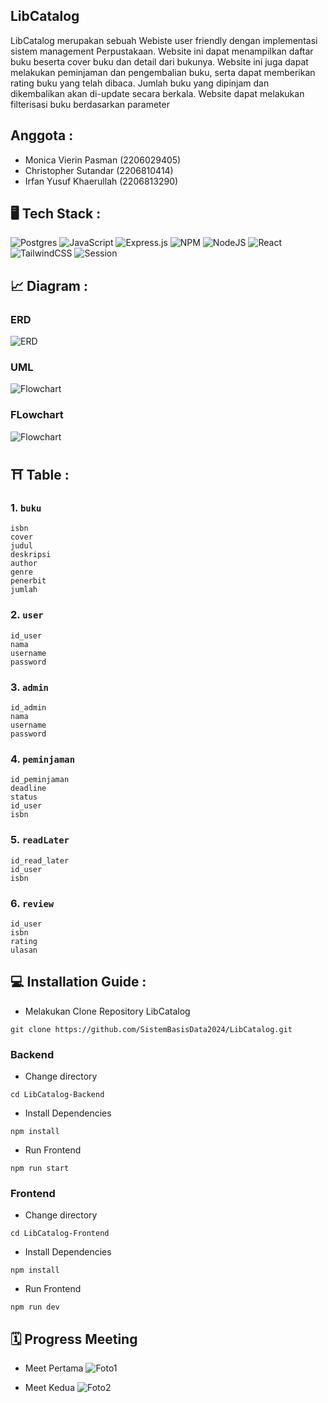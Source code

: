 ## LibCatalog

LibCatalog merupakan sebuah Webiste user friendly dengan implementasi sistem management Perpustakaan. Website ini dapat menampilkan daftar buku beserta cover buku dan detail dari bukunya. Website ini juga dapat melakukan peminjaman dan pengembalian buku, serta dapat memberikan rating buku yang telah dibaca. Jumlah buku yang dipinjam dan dikembalikan akan di-update secara berkala. Website dapat melakukan filterisasi buku berdasarkan parameter

## Anggota :
- Monica Vierin Pasman (2206029405)
- Christopher Sutandar (2206810414)
- Irfan Yusuf Khaerullah (2206813290)


## 🖥️ Tech Stack : 

![Postgres](https://img.shields.io/badge/postgres-%23316192.svg?style=for-the-badge&logo=postgresql&logoColor=white) ![JavaScript](https://img.shields.io/badge/javascript-%23323330.svg?style=for-the-badge&logo=javascript&logoColor=%23F7DF1E) ![Express.js](https://img.shields.io/badge/express.js-%23404d59.svg?style=for-the-badge&logo=express&logoColor=%2361DAFB) ![NPM](https://img.shields.io/badge/NPM-%23000000.svg?style=for-the-badge&logo=npm&logoColor=white) ![NodeJS](https://img.shields.io/badge/node.js-6DA55F?style=for-the-badge&logo=node.js&logoColor=white) ![React](https://img.shields.io/badge/react-%2320232a.svg?style=for-the-badge&logo=react&logoColor=%2361DAFB) ![TailwindCSS](https://img.shields.io/badge/tailwindcss-%2338B2AC.svg?style=for-the-badge&logo=tailwind-css&logoColor=white) ![Session](https://img.shields.io/badge/Session-grey?style=for-the-badge&logo=Session)

## 📈 Diagram : 

### ERD 
![ERD](https://cdn.discordapp.com/attachments/676267084732170251/1249327579220148224/LibCatalog-ERD.png?ex=6666e67a&is=666594fa&hm=d028ab14aa27ce3adbb042ea716a606d2938f0f01915b475b948cb1482efc293&)

### UML
![Flowchart](https://cdn.discordapp.com/attachments/872335363849486336/1249378058943594536/SBD_Aduhai_1.png?ex=6667157d&is=6665c3fd&hm=43d53de88cb3925ddc387f52e77d9983eecbe4664bbf41e2663d056128ace6bf&)

### FLowchart
![Flowchart](https://cdn.discordapp.com/attachments/676267084732170251/1249361036440633407/Diagram_Tanpa_Judul.drawio_31.png?ex=666705a3&is=6665b423&hm=b51485a43aa979298cbc5505e9f1a6e15655f7b6e4500ab95f4090ab646badca&)

## ⛩ Table : 

### 1. `buku`
```
isbn
cover
judul
deskripsi
author
genre
penerbit
jumlah
```

### 2. `user`
```
id_user
nama
username
password
```
### 3. `admin`
```
id_admin
nama
username
password
```
### 4. `peminjaman`
```
id_peminjaman
deadline
status
id_user
isbn
```
### 5. `readLater`
```
id_read_later
id_user
isbn
```

### 6. `review`
```
id_user
isbn
rating
ulasan
```




## 💻 Installation Guide : 
- Melakukan Clone Repository LibCatalog
```
git clone https://github.com/SistemBasisData2024/LibCatalog.git
```

### Backend
- Change directory 
```
cd LibCatalog-Backend
```
- Install Dependencies
```
npm install
```

- Run Frontend
```
npm run start

```


### Frontend
- Change directory 
```
cd LibCatalog-Frontend
```
- Install Dependencies
```
npm install
```

- Run Frontend
```
npm run dev

```

## 🗓️ Progress Meeting 
- Meet Pertama
![Foto1](https://cdn.discordapp.com/attachments/676267084732170251/1249360966039375892/image.png?ex=66670592&is=6665b412&hm=70c982700314a464fdad8c428efb43b061aed73aec0949a21780561a59a9790a&)

- Meet Kedua
![Foto2](https://cdn.discordapp.com/attachments/676267084732170251/1249362456502075454/image.png?ex=666706f5&is=6665b575&hm=a8de8e1dd5d86ac33270547f04347a9a560cdf855a56ee32fd501e51da4985f4&)

